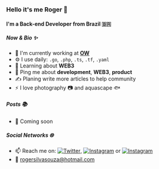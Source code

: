 ### Hello it's me Roger 👋

#### I'm a Back-end Developer from Brazil 🇧🇷
##### Now & Bio ✨
- 🏢 I'm currently working at **[OW](https://owinteractive.com)**
- ⚙️ I use daily: `.go`, `.php`, `.ts`, `.tf`, `.yaml`
- 🌱 Learning about **WEB3**
- 💬 Ping me about **development**, **WEB3**, **product**
- ✍️ Planing write more articles to help community
- ⚡️ I love photography 📷  and aquascape 🐟

##### Posts 📚
- 💨 Coming soon

##### Social Networks 🌐
- 📫 Reach me on:  [![Twitter](https://img.shields.io/badge/Twitter-rogersilvasouza-00acee?style=flat&logo=twitter)](https://twitter.com/rogersilvasouza), [![Instagram](https://img.shields.io/badge/Twitter-rogersilvasouza-E1306C?style=flat&logo=instagram)](https://instagram.com/rogersilvasouza) or [![Instagram](https://img.shields.io/badge/Twitter-rogersilvasouza-0e76a8?style=flat&logo=linkedin)](https://www.linkedin.com/in/rogersilvasouza)
- 📩 rogersilvasouza@hotmail.com

<!-- Social Canvas Open Graph https://www.canva.com/design/DAFAw0p0w7Y/kKxBCnc_Y3PYjHLhQUGuLg/view?utm_content=DAFAw0p0w7Y&utm_campaign=designshare&utm_medium=link&utm_source=publishsharelink -->